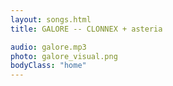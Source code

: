 ```yaml
---
layout: songs.html
title: GALORE -- CLONNEX + asteria

audio: galore.mp3
photo: galore_visual.png
bodyClass: "home"
---
```



